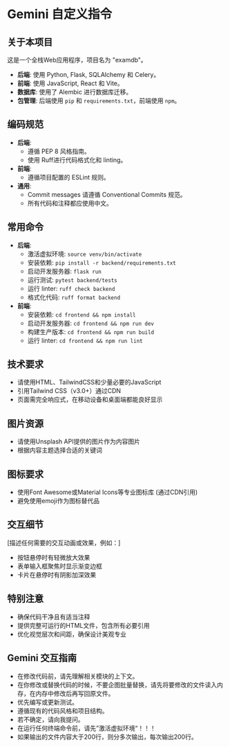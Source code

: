# Gemini 自定义指令

## 关于本项目

这是一个全栈Web应用程序，项目名为 "examdb"。

*   **后端**: 使用 Python, Flask, SQLAlchemy 和 Celery。
*   **前端**: 使用 JavaScript, React 和 Vite。
*   **数据库**: 使用了 Alembic 进行数据库迁移。
*   **包管理**: 后端使用 `pip` 和 `requirements.txt`，前端使用 `npm`。

## 编码规范

*   **后端**:
    *   遵循 PEP 8 风格指南。
    *   使用 Ruff进行代码格式化和 linting。
*   **前端**:
    *   遵循项目配置的 ESLint 规则。
*   **通用**:
    *   Commit messages 请遵循 Conventional Commits 规范。
    *   所有代码和注释都应使用中文。

## 常用命令

*   **后端**:
    *   激活虚拟环境: `source venv/bin/activate`
    *   安装依赖: `pip install -r backend/requirements.txt`
    *   启动开发服务器: `flask run`
    *   运行测试: `pytest backend/tests`
    *   运行 linter: `ruff check backend`
    *   格式化代码: `ruff format backend`
*   **前端**:
    *   安装依赖: `cd frontend && npm install`
    *   启动开发服务器: `cd frontend && npm run dev`
    *   构建生产版本: `cd frontend && npm run build`
    *   运行 linter: `cd frontend && npm run lint`

## 技术要求
- 请使用HTML、TailwindCSS和少量必要的JavaScript
- 引用Tailwind CSS（v3.0+）通过CDN
- 页面需完全响应式，在移动设备和桌面端都能良好显示

## 图片资源
- 请使用Unsplash API提供的图片作为内容图片
- 根据内容主题选择合适的关键词

## 图标要求
- 使用Font Awesome或Material Icons等专业图标库 (通过CDN引用)
- 避免使用emoji作为图标替代品

## 交互细节
[描述任何需要的交互动画或效果，例如：]
- 按钮悬停时有轻微放大效果
- 表单输入框聚焦时显示渐变边框
- 卡片在悬停时有阴影加深效果

## 特别注意
- 确保代码干净且有适当注释
- 提供完整可运行的HTML文件，包含所有必要引用
- 优化视觉层次和间距，确保设计美观专业

## Gemini 交互指南

*   在修改代码前，请先理解相关模块的上下文。
*   在你修改或替换代码的时候，不要企图批量替换，请先将要修改的文件读入内存，在内存中修改后再写回原文件。
*   优先编写或更新测试。
*   遵循现有的代码风格和项目结构。
*   若不确定，请向我提问。
*   在运行任何终端命令前，请先”激活虚拟环境“！！！
*   如果输出的文件内容大于200行，则分多次输出，每次输出200行。